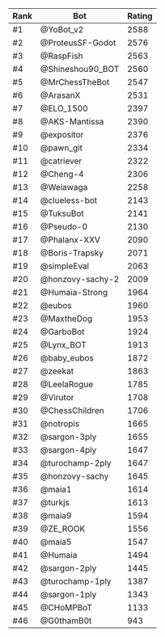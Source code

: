 Rank|Bot|Rating
---|---|---
#1|@YoBot_v2|2588
#2|@ProteusSF-Godot|2576
#3|@RaspFish|2563
#4|@Shineshou90_BOT|2560
#5|@MrChessTheBot|2547
#6|@ArasanX|2531
#7|@ELO_1500|2397
#8|@AKS-Mantissa|2390
#9|@expositor|2376
#10|@pawn_git|2334
#11|@catriever|2322
#12|@Cheng-4|2306
#13|@Weiawaga|2258
#14|@clueless-bot|2143
#15|@TuksuBot|2141
#16|@Pseudo-0|2130
#17|@Phalanx-XXV|2090
#18|@Boris-Trapsky|2071
#19|@simpleEval|2063
#20|@honzovy-sachy-2|2009
#21|@Humaia-Strong|1964
#22|@eubos|1960
#23|@MaxtheDog|1953
#24|@GarboBot|1924
#25|@Lynx_BOT|1913
#26|@baby_eubos|1872
#27|@zeekat|1863
#28|@LeelaRogue|1785
#29|@Virutor|1708
#30|@ChessChildren|1706
#31|@notropis|1665
#32|@sargon-3ply|1655
#33|@sargon-4ply|1647
#34|@turochamp-2ply|1647
#35|@honzovy-sachy|1645
#36|@maia1|1614
#37|@turkjs|1613
#38|@maia9|1594
#39|@ZE_ROOK|1556
#40|@maia5|1547
#41|@Humaia|1494
#42|@sargon-2ply|1445
#43|@turochamp-1ply|1387
#44|@sargon-1ply|1343
#45|@CHoMPBoT|1133
#46|@G0thamB0t|943
